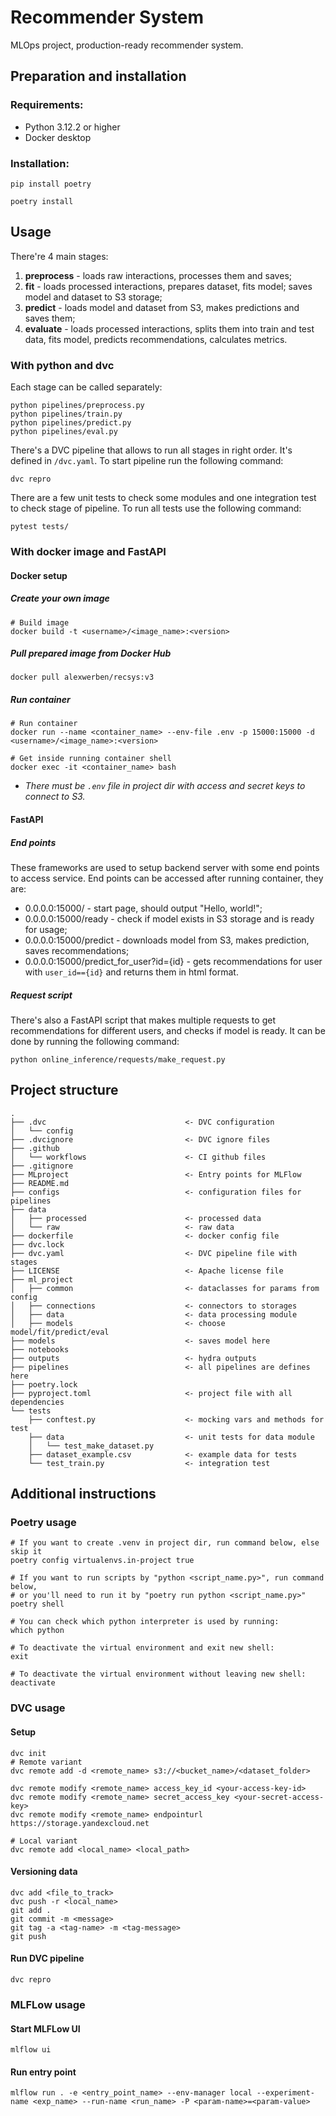 # Recommender System
MLOps project, production-ready recommender system.

## Preparation and installation
### Requirements:

- Python 3.12.2 or higher
- Docker desktop

### Installation:
```
pip install poetry

poetry install
```

## Usage
There're 4 main stages: 
1. **preprocess** - loads raw interactions, processes them and saves;
2. **fit** - loads processed interactions, prepares dataset, fits model; saves model and dataset to S3 storage;
3. **predict** - loads model and dataset from S3, makes predictions and saves them;
4. **evaluate** - loads processed interactions, splits them into train and test data, fits model, predicts recommendations, calculates metrics.


### With python and dvc
Each stage can be called separately:
```
python pipelines/preprocess.py
python pipelines/train.py
python pipelines/predict.py
python pipelines/eval.py
```

There's a DVC pipeline that allows to run all stages in right order. It's defined in `/dvc.yaml`. To start pipeline run the following command:
```
dvc repro
```

There are a few unit tests to check some modules and one integration test to check stage of pipeline. To run all tests use the following command:
```
pytest tests/
```

### With docker image and FastAPI

#### Docker setup
##### Create your own image
```
# Build image
docker build -t <username>/<image_name>:<version>
```

##### Pull prepared image from Docker Hub
```
docker pull alexwerben/recsys:v3
```

##### Run container

```
# Run container
docker run --name <container_name> --env-file .env -p 15000:15000 -d <username>/<image_name>:<version>

# Get inside running container shell
docker exec -it <container_name> bash
```
- *There must be `.env` file in project dir with access and secret keys to connect to S3.*

#### FastAPI

##### End points
These frameworks are used to setup backend server with some end points to access service. End points can be accessed after running container, they are:

- 0.0.0.0:15000/ - start page, should output "Hello, world!";
- 0.0.0.0:15000/ready - check if model exists in S3 storage and is ready for usage;
- 0.0.0.0:15000/predict - downloads model from S3, makes prediction, saves recommendations;
- 0.0.0.0:15000/predict_for_user?id={id} - gets recommendations for user with `user_id=={id}` and returns them in html format.

##### Request script

There's also a FastAPI script that makes multiple requests to get recommendations for different users, and checks if model is ready. It can be done by running the following command:
```
python online_inference/requests/make_request.py
```

## Project structure
```
.
├── .dvc                               <- DVC configuration
│   └── config
├── .dvcignore                         <- DVC ignore files
├── .github
│   └── workflows                      <- CI github files
├── .gitignore
├── MLproject                          <- Entry points for MLFlow
├── README.md
├── configs                            <- configuration files for pipelines
├── data
│   ├── processed                      <- processed data
│   └── raw                            <- raw data
├── dockerfile                         <- docker config file
├── dvc.lock
├── dvc.yaml                           <- DVC pipeline file with stages
├── LICENSE                            <- Apache license file
├── ml_project
│   ├── common                         <- dataclasses for params from config
│   ├── connections                    <- connectors to storages
│   ├── data                           <- data processing module
│   ├── models                         <- choose model/fit/predict/eval
├── models                             <- saves model here
├── notebooks                           
├── outputs                            <- hydra outputs
├── pipelines                          <- all pipelines are defines here
├── poetry.lock
├── pyproject.toml                     <- project file with all dependencies
└── tests
    ├── conftest.py                    <- mocking vars and methods for test
    ├── data                           <- unit tests for data module
    │   └── test_make_dataset.py
    ├── dataset_example.csv            <- example data for tests
    └── test_train.py                  <- integration test
```

## Additional instructions

### Poetry usage
```
# If you want to create .venv in project dir, run command below, else skip it
poetry config virtualenvs.in-project true

# If you want to run scripts by "python <script_name.py>", run command below,
# or you'll need to run it by "poetry run python <script_name.py>"
poetry shell

# You can check which python interpreter is used by running:
which python

# To deactivate the virtual environment and exit new shell:
exit

# To deactivate the virtual environment without leaving new shell:
deactivate
```

### DVC usage

#### Setup
```
dvc init
# Remote variant
dvc remote add -d <remote_name> s3://<bucket_name>/<dataset_folder>

dvc remote modify <remote_name> access_key_id <your-access-key-id>
dvc remote modify <remote_name> secret_access_key <your-secret-access-key>
dvc remote modify <remote_name> endpointurl https://storage.yandexcloud.net

# Local variant
dvc remote add <local_name> <local_path>
```

#### Versioning data
```
dvc add <file_to_track>
dvc push -r <local_name>
git add .
git commit -m <message>
git tag -a <tag-name> -m <tag-message>
git push
```

#### Run DVC pipeline
```
dvc repro
```

### MLFLow usage

#### Start MLFLow UI

```
mlflow ui
```

#### Run entry point

```
mlflow run . -e <entry_point_name> --env-manager local --experiment-name <exp_name> --run-name <run_name> -P <param-name>=<param-value>
```
